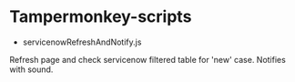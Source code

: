 # Tampermonkey-scripts

- servicenowRefreshAndNotify.js

Refresh page and check servicenow filtered table for 'new' case. Notifies with sound.
